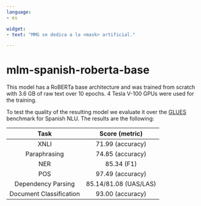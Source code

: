 ```yaml
---
language:
- es

widget:
- text: "MMG se dedica a la <mask> artificial."

---
```


# mlm-spanish-roberta-base

This model has a RoBERTa base architecture and was trained from scratch with 3.6 GB of raw text over 10 epochs. 4 Tesla V-100 GPUs were used for the training.

To test the quality of the resulting model we evaluate it over the [GLUES](https://github.com/dccuchile/GLUES) benchmark for Spanish NLU. The results are the following:

|          Task           |     Score (metric)    |
|:-----------------------:|:---------------------:|
|           XNLI          |    71.99 (accuracy)   |
|       Paraphrasing      |    74.85 (accuracy)   |
|           NER           |       85.34 (F1)      |
|           POS           |    97.49 (accuracy)   |
|    Dependency Parsing   | 85.14/81.08 (UAS/LAS) |
| Document Classification |    93.00 (accuracy)   |
